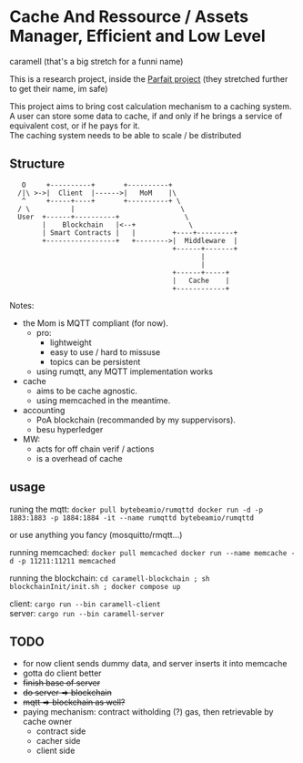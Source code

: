 # Cache And Ressource / Assets Manager, Efficient and Low Level 
caramell (that's a big stretch for a funni name)

This is a research project, inside the [Parfait project](https://anr.fr/Project-ANR-21-CE25-0013) (they stretched further to get their name, im safe)  

This project aims to bring cost calculation mechanism to a caching system.
A user can store some data to cache, if and only if he brings a service of 
equivalent cost, or if he pays for it.  
The caching system needs to be able to scale / be distributed

## Structure
```
   O     +----------+       +----------+
  /|\ >->|  Client  |------>|   MoM    |\
   ^     +-----+----+       +----------+ \
  / \          |                          \
  User  +------+----------+                \
        |    Blockchain   |<--+             \
        | Smart Contracts |   |         +----+---------+
        +-----------------+   +-------->|  Middleware  |
                                        +------+-------+
                                               |
                                               |
                                        +------+-----+  
                                        |   Cache    |  
                                        +------------+  
```

Notes:
* the Mom is MQTT compliant (for now). 
    * pro:
        * lightweight
        * easy to use / hard to missuse
        * topics can be persistent
    * using rumqtt, any MQTT implementation works
* cache
    * aims to be cache agnostic.
    * using memcached in the meantime.
* accounting
    * PoA blockchain (recommanded by my suppervisors).
    * besu hyperledger
* MW:
	* acts for off chain verif / actions
	* is a overhead of cache

## usage
runing the mqtt: 
`docker pull bytebeamio/rumqttd
docker run -d -p 1883:1883 -p 1884:1884 -it --name rumqttd bytebeamio/rumqttd`  

or use anything you fancy (mosquitto/rmqtt...)

running memcached: 
`docker pull memcached
docker run --name memcache -d -p 11211:11211 memcached`  

running the blockchain:
`cd caramell-blockchain ; sh blockchainInit/init.sh ; docker compose up`

client: `cargo run --bin caramell-client`  
server: `cargo run --bin caramell-server`  

## TODO
* for now client sends dummy data, and server inserts it into memcache
* gotta do client better
* ~~finish base of server~~
* ~~do server => blockchain~~
* ~~mqtt => blockchain as well?~~
* paying mechanism: contract witholding (?) gas, then retrievable by cache owner
	* contract side
	* cacher side
	* client side
